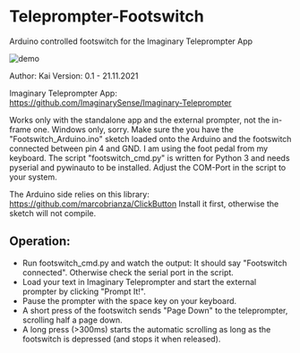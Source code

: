 # Teleprompter-Footswitch
Arduino controlled footswitch for the Imaginary Teleprompter App

![demo](./gif/footswitch.gif)

Author: Kai
Version: 0.1 - 21.11.2021

Imaginary Teleprompter App: https://github.com/ImaginarySense/Imaginary-Teleprompter 

Works only with the standalone app and the external prompter, not the in-frame one. Windows only, sorry.
Make sure the you have the "Footswitch_Arduino.ino" sketch loaded onto the Arduino and the footswitch connected between pin 4 and GND. I am using the foot pedal from my keyboard.
The script "footswitch_cmd.py" is written for Python 3 and needs pyserial and pywinauto to be installed. Adjust the COM-Port in the script to your system. 

The Arduino side relies on this library: https://github.com/marcobrianza/ClickButton Install it first, otherwise the sketch will not compile.

## Operation:
- Run footswitch_cmd.py and watch the output: It should say "Footswitch connected". Otherwise check the serial port in the script.
- Load your text in Imaginary Teleprompter and start the external prompter by clicking "Prompt It!".
- Pause the prompter with the space key on your keyboard.
- A short press of the footswitch sends "Page Down" to the teleprompter, scrolling half a page down.
- A long press (>300ms) starts the automatic scrolling as long as the footswitch is depressed (and stops it when released).
